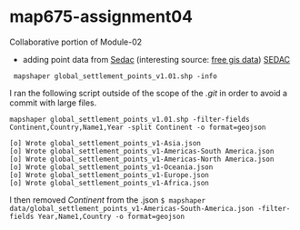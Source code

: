# map675-assignment04

Collaborative portion of Module-02

- adding point data from [Sedac](http://sedac.ciesin.columbia.edu/data/set/grump-v1-settlement-points-rev01/data-download) (interesting source: [free gis data](https://gisgeography.com/best-free-gis-data-sources-raster-vector/)) [SEDAC](http://sedac.ciesin.columbia.edu/downloads/data/grump-v1/grump-v1-settlement-points-rev01/grump-v1-settlement-points-rev01-shp.zipgrump-v1-settlement-points-rev01-shp.zip)

` mapshaper global_settlement_points_v1.01.shp -info`

I ran the following script outside of the scope of the _.git_ in order to avoid a commit with large files.  

`mapshaper global_settlement_points_v1.01.shp -filter-fields Continent,Country,Name1,Year -split Continent -o format=geojson`

```
[o] Wrote global_settlement_points_v1-Asia.json
[o] Wrote global_settlement_points_v1-Americas-South America.json
[o] Wrote global_settlement_points_v1-Americas-North America.json
[o] Wrote global_settlement_points_v1-Oceania.json
[o] Wrote global_settlement_points_v1-Europe.json
[o] Wrote global_settlement_points_v1-Africa.json
```

I then removed _*Continent*_ from the .json 
`$ mapshaper data/global_settlement_points_v1-Americas-South-America.json -filter-fields Year,Name1,Country -o format=geojson`
